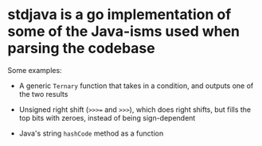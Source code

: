 # stdjava is a go implementation of some of the Java-isms used when parsing the codebase

Some examples:

* A generic `Ternary` function that takes in a condition, and outputs one of the two results

* Unsigned right shift (`>>>=` and `>>>`), which does right shifts, but fills the top bits with zeroes, instead of being sign-dependent

* Java's string `hashCode` method as a function
